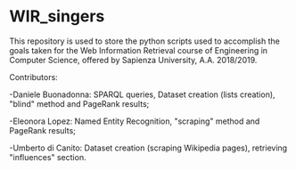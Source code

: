 # WIR_singers
This repository is used to store the python scripts used to accomplish the goals taken for the Web Information Retrieval course of Engineering in Computer Science, offered by Sapienza University, A.A. 2018/2019.

Contributors:

-Daniele Buonadonna: SPARQL queries, Dataset creation (lists creation), "blind" method and PageRank results;

-Eleonora Lopez: Named Entity Recognition, "scraping" method and PageRank results;

-Umberto di Canito: Dataset creation (scraping Wikipedia pages), retrieving "influences" section.
